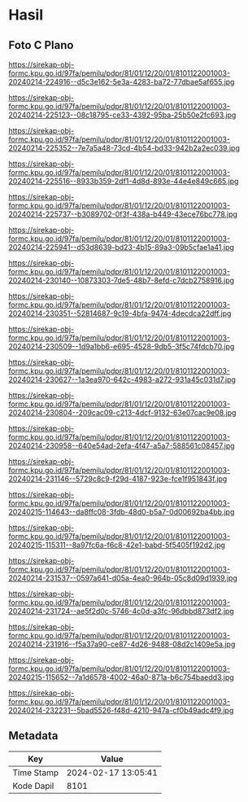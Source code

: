 # Hasil

## Foto C Plano

https://sirekap-obj-formc.kpu.go.id/97fa/pemilu/pdpr/81/01/12/20/01/8101122001003-20240214-224916--d5c3e162-5e3a-4283-ba72-77dbae5af655.jpg

https://sirekap-obj-formc.kpu.go.id/97fa/pemilu/pdpr/81/01/12/20/01/8101122001003-20240214-225123--08c18795-ce33-4392-95ba-25b50e2fc693.jpg

https://sirekap-obj-formc.kpu.go.id/97fa/pemilu/pdpr/81/01/12/20/01/8101122001003-20240214-225352--7e7a5a48-73cd-4b54-bd33-942b2a2ec039.jpg

https://sirekap-obj-formc.kpu.go.id/97fa/pemilu/pdpr/81/01/12/20/01/8101122001003-20240214-225516--8933b359-2df1-4d8d-893e-44e4e849c665.jpg

https://sirekap-obj-formc.kpu.go.id/97fa/pemilu/pdpr/81/01/12/20/01/8101122001003-20240214-225737--b3089702-0f3f-438a-b449-43ece76bc778.jpg

https://sirekap-obj-formc.kpu.go.id/97fa/pemilu/pdpr/81/01/12/20/01/8101122001003-20240214-225941--d53d8639-bd23-4b15-89a3-09b5cfae1a41.jpg

https://sirekap-obj-formc.kpu.go.id/97fa/pemilu/pdpr/81/01/12/20/01/8101122001003-20240214-230140--10873303-7de5-48b7-8efd-c7dcb2758916.jpg

https://sirekap-obj-formc.kpu.go.id/97fa/pemilu/pdpr/81/01/12/20/01/8101122001003-20240214-230351--52814687-9c19-4bfa-9474-4decdca22dff.jpg

https://sirekap-obj-formc.kpu.go.id/97fa/pemilu/pdpr/81/01/12/20/01/8101122001003-20240214-230509--1d9a1bb6-e695-4528-9db5-3f5c74fdcb70.jpg

https://sirekap-obj-formc.kpu.go.id/97fa/pemilu/pdpr/81/01/12/20/01/8101122001003-20240214-230627--1a3ea970-642c-4983-a272-931a45c031d7.jpg

https://sirekap-obj-formc.kpu.go.id/97fa/pemilu/pdpr/81/01/12/20/01/8101122001003-20240214-230804--209cac09-c213-4dcf-9132-63e07cac9e08.jpg

https://sirekap-obj-formc.kpu.go.id/97fa/pemilu/pdpr/81/01/12/20/01/8101122001003-20240214-230958--640e54ad-2efa-4f47-a5a7-588561c08457.jpg

https://sirekap-obj-formc.kpu.go.id/97fa/pemilu/pdpr/81/01/12/20/01/8101122001003-20240214-231146--5729c8c9-f29d-4187-923e-fce1f951843f.jpg

https://sirekap-obj-formc.kpu.go.id/97fa/pemilu/pdpr/81/01/12/20/01/8101122001003-20240215-114643--da8ffc08-3fdb-48d0-b5a7-0d00692ba4bb.jpg

https://sirekap-obj-formc.kpu.go.id/97fa/pemilu/pdpr/81/01/12/20/01/8101122001003-20240215-115311--8a97fc6a-f6c8-42e1-babd-5f5405f192d2.jpg

https://sirekap-obj-formc.kpu.go.id/97fa/pemilu/pdpr/81/01/12/20/01/8101122001003-20240214-231537--0597a641-d05a-4ea0-964b-05c8d09d1939.jpg

https://sirekap-obj-formc.kpu.go.id/97fa/pemilu/pdpr/81/01/12/20/01/8101122001003-20240214-231724--ae5f2d0c-5746-4c0d-a3fc-96dbbd873df2.jpg

https://sirekap-obj-formc.kpu.go.id/97fa/pemilu/pdpr/81/01/12/20/01/8101122001003-20240214-231916--f5a37a90-ce87-4d26-9488-08d2c1409e5a.jpg

https://sirekap-obj-formc.kpu.go.id/97fa/pemilu/pdpr/81/01/12/20/01/8101122001003-20240215-115652--7a1d6578-4002-46a0-871a-b6c754baedd3.jpg

https://sirekap-obj-formc.kpu.go.id/97fa/pemilu/pdpr/81/01/12/20/01/8101122001003-20240214-232231--5bad5526-f48d-4210-947a-cf0b49adc4f9.jpg


## Metadata

| Key        | Value               |
| ---------- | ------------------- |
| Time Stamp | 2024-02-17 13:05:41 |
| Kode Dapil | 8101                |



